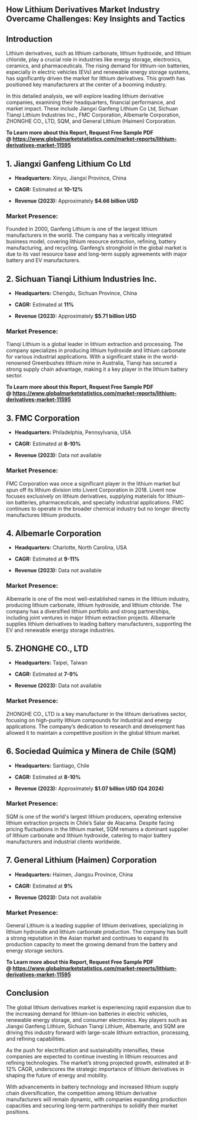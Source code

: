 <h2><strong>How Lithium Derivatives Market Industry Overcame Challenges: Key Insights and Tactics</strong></h2><h2><strong>Introduction</strong></h2><p>Lithium derivatives, such as lithium carbonate, lithium hydroxide, and lithium chloride, play a crucial role in industries like energy storage, electronics, ceramics, and pharmaceuticals. The rising demand for lithium-ion batteries, especially in electric vehicles (EVs) and renewable energy storage systems, has significantly driven the market for lithium derivatives. This growth has positioned key manufacturers at the center of a booming industry.</p><p>In this detailed analysis, we will explore leading lithium derivative companies, examining their headquarters, financial performance, and market impact. These include Jiangxi Ganfeng Lithium Co Ltd, Sichuan Tianqi Lithium Industries Inc., FMC Corporation, Albemarle Corporation, ZHONGHE CO., LTD, SQM, and General Lithium (Haimen) Corporation.</p><p><strong>To Learn more about this Report, Request Free Sample PDF @&nbsp;<a href="https://www.globalmarketstatistics.com/market-reports/lithium-derivatives-market-11595">https://www.globalmarketstatistics.com/market-reports/lithium-derivatives-market-11595</a></strong></p><h2><strong>1. Jiangxi Ganfeng Lithium Co Ltd</strong></h2><ul><li><p><strong>Headquarters:</strong> Xinyu, Jiangxi Province, China</p></li><li><p><strong>CAGR:</strong> Estimated at <strong>10-12%</strong></p></li><li><p><strong>Revenue (2023):</strong> Approximately <strong>$4.66 billion USD</strong></p></li></ul><h3><strong>Market Presence:</strong></h3><p>Founded in 2000, Ganfeng Lithium is one of the largest lithium manufacturers in the world. The company has a vertically integrated business model, covering lithium resource extraction, refining, battery manufacturing, and recycling. Ganfeng&rsquo;s stronghold in the global market is due to its vast resource base and long-term supply agreements with major battery and EV manufacturers.</p><h2><strong>2. Sichuan Tianqi Lithium Industries Inc.</strong></h2><ul><li><p><strong>Headquarters:</strong> Chengdu, Sichuan Province, China</p></li><li><p><strong>CAGR:</strong> Estimated at <strong>11%</strong></p></li><li><p><strong>Revenue (2023):</strong> Approximately <strong>$5.71 billion USD</strong></p></li></ul><h3><strong>Market Presence:</strong></h3><p>Tianqi Lithium is a global leader in lithium extraction and processing. The company specializes in producing lithium hydroxide and lithium carbonate for various industrial applications. With a significant stake in the world-renowned Greenbushes lithium mine in Australia, Tianqi has secured a strong supply chain advantage, making it a key player in the lithium battery sector.</p><p><strong>To Learn more about this Report, Request Free Sample PDF @&nbsp;<a href="https://www.globalmarketstatistics.com/market-reports/lithium-derivatives-market-11595">https://www.globalmarketstatistics.com/market-reports/lithium-derivatives-market-11595</a></strong></p><h2><strong>3. FMC Corporation</strong></h2><ul><li><p><strong>Headquarters:</strong> Philadelphia, Pennsylvania, USA</p></li><li><p><strong>CAGR:</strong> Estimated at <strong>8-10%</strong></p></li><li><p><strong>Revenue (2023):</strong> Data not available</p></li></ul><h3><strong>Market Presence:</strong></h3><p>FMC Corporation was once a significant player in the lithium market but spun off its lithium division into Livent Corporation in 2018. Livent now focuses exclusively on lithium derivatives, supplying materials for lithium-ion batteries, pharmaceuticals, and specialty industrial applications. FMC continues to operate in the broader chemical industry but no longer directly manufactures lithium products.</p><h2><strong>4. Albemarle Corporation</strong></h2><ul><li><p><strong>Headquarters:</strong> Charlotte, North Carolina, USA</p></li><li><p><strong>CAGR:</strong> Estimated at <strong>9-11%</strong></p></li><li><p><strong>Revenue (2023):</strong> Data not available</p></li></ul><h3><strong>Market Presence:</strong></h3><p>Albemarle is one of the most well-established names in the lithium industry, producing lithium carbonate, lithium hydroxide, and lithium chloride. The company has a diversified lithium portfolio and strong partnerships, including joint ventures in major lithium extraction projects. Albemarle supplies lithium derivatives to leading battery manufacturers, supporting the EV and renewable energy storage industries.</p><h2><strong>5. ZHONGHE CO., LTD</strong></h2><ul><li><p><strong>Headquarters:</strong> Taipei, Taiwan</p></li><li><p><strong>CAGR:</strong> Estimated at <strong>7-9%</strong></p></li><li><p><strong>Revenue (2023):</strong> Data not available</p></li></ul><h3><strong>Market Presence:</strong></h3><p>ZHONGHE CO., LTD is a key manufacturer in the lithium derivatives sector, focusing on high-purity lithium compounds for industrial and energy applications. The company&rsquo;s dedication to research and development has allowed it to maintain a competitive position in the global lithium market.</p><h2><strong>6. Sociedad Qu&iacute;mica y Minera de Chile (SQM)</strong></h2><ul><li><p><strong>Headquarters:</strong> Santiago, Chile</p></li><li><p><strong>CAGR:</strong> Estimated at <strong>8-10%</strong></p></li><li><p><strong>Revenue (2023):</strong> Approximately <strong>$1.07 billion USD (Q4 2024)</strong></p></li></ul><h3><strong>Market Presence:</strong></h3><p>SQM is one of the world's largest lithium producers, operating extensive lithium extraction projects in Chile&rsquo;s Salar de Atacama. Despite facing pricing fluctuations in the lithium market, SQM remains a dominant supplier of lithium carbonate and lithium hydroxide, catering to major battery manufacturers and industrial clients worldwide.</p><h2><strong>7. General Lithium (Haimen) Corporation</strong></h2><ul><li><p><strong>Headquarters:</strong> Haimen, Jiangsu Province, China</p></li><li><p><strong>CAGR:</strong> Estimated at <strong>9%</strong></p></li><li><p><strong>Revenue (2023):</strong> Data not available</p></li></ul><h3><strong>Market Presence:</strong></h3><p>General Lithium is a leading supplier of lithium derivatives, specializing in lithium hydroxide and lithium carbonate production. The company has built a strong reputation in the Asian market and continues to expand its production capacity to meet the growing demand from the battery and energy storage sectors.</p><p><strong>To Learn more about this Report, Request Free Sample PDF @&nbsp;<a href="https://www.globalmarketstatistics.com/market-reports/lithium-derivatives-market-11595">https://www.globalmarketstatistics.com/market-reports/lithium-derivatives-market-11595</a></strong></p><h2><strong>Conclusion</strong></h2><p>The global lithium derivatives market is experiencing rapid expansion due to the increasing demand for lithium-ion batteries in electric vehicles, renewable energy storage, and consumer electronics. Key players such as Jiangxi Ganfeng Lithium, Sichuan Tianqi Lithium, Albemarle, and SQM are driving this industry forward with large-scale lithium extraction, processing, and refining capabilities.</p><p>As the push for electrification and sustainability intensifies, these companies are expected to continue investing in lithium resources and refining technologies. The market&rsquo;s strong projected growth, estimated at 8-12% CAGR, underscores the strategic importance of lithium derivatives in shaping the future of energy and mobility.</p><p>With advancements in battery technology and increased lithium supply chain diversification, the competition among lithium derivative manufacturers will remain dynamic, with companies expanding production capacities and securing long-term partnerships to solidify their market positions.</p>
